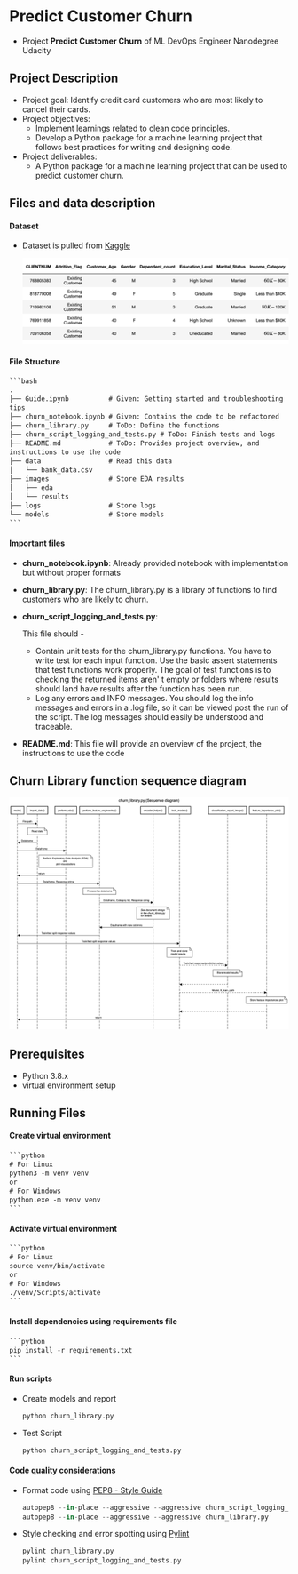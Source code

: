 # Predict Customer Churn

- Project **Predict Customer Churn** of ML DevOps Engineer Nanodegree Udacity

## Project Description
 - Project goal: Identify credit card customers who are most likely to cancel their cards.
 - Project objectives:
    - Implement learnings related to clean code principles.
    - Develop a Python package for a machine learning project that follows best practices for writing and designing code.
- Project deliverables:
    - A Python package for a machine learning project that can be used to predict customer churn.

## Files and data description
#### Dataset
   - Dataset is pulled from [Kaggle](https://www.kaggle.com/datasets/sakshigoyal7/credit-card-customers/code)
  
        ![Dataset head](images/readme/dataset_image.png)
#### File Structure
    ```bash
    .
    ├── Guide.ipynb          # Given: Getting started and troubleshooting tips
    ├── churn_notebook.ipynb # Given: Contains the code to be refactored
    ├── churn_library.py     # ToDo: Define the functions
    ├── churn_script_logging_and_tests.py # ToDo: Finish tests and logs
    ├── README.md            # ToDo: Provides project overview, and instructions to use the code
    ├── data                 # Read this data
    │   └── bank_data.csv
    ├── images               # Store EDA results 
    │   ├── eda
    │   └── results
    ├── logs				 # Store logs
    └── models               # Store models
    ```
#### Important files
  
  - **churn_notebook.ipynb**: Already provided notebook with implementation but without proper formats
  - **churn_library.py**: The churn_library.py is a library of functions to find customers who are likely to churn.
  - **churn_script_logging_and_tests.py**:
         
      This file should - 
      - Contain unit tests for the churn_library.py functions. You have to write test for each input function. Use the basic assert statements that test functions work properly. The goal of test functions is to checking the returned items aren'
      t empty or folders where results should land have results after the function has been run.
      - Log any errors and INFO messages. You should log the info messages and errors in a .log file, so it can be viewed post the run of the script. The log messages should easily be understood and traceable.
  - **README.md**: This file will provide an overview of the project, the instructions to use the code

## Churn Library function sequence diagram
   ![Churn Sequence Diagram](images/readme/churn_library_sequence.jpeg)
## Prerequisites
   - Python 3.8.x
   - virtual environment setup
## Running Files
 #### Create virtual environment
    ```python
    # For Linux
    python3 -m venv venv
    or
    # For Windows
    python.exe -m venv venv
    ```
  #### Activate virtual environment
    ```python
    # For Linux
    source venv/bin/activate
    or 
    # For Windows
    ./venv/Scripts/activate
    ```
 #### Install dependencies using requirements file
    ```python
    pip install -r requirements.txt
    ```
 #### Run scripts
   - Create models and report
        ```python
        python churn_library.py
        ```
   - Test Script
        ```python
        python churn_script_logging_and_tests.py
        ``` 
 #### Code quality considerations
   - Format code using [PEP8 - Style Guide](https://peps.python.org/pep-0008/)
        ```python
        autopep8 --in-place --aggressive --aggressive churn_script_logging_and_tests.py
        autopep8 --in-place --aggressive --aggressive churn_library.py
        ```
   - Style checking and error spotting using [Pylint](https://pypi.org/project/pylint/)
        ```python
        pylint churn_library.py
        pylint churn_script_logging_and_tests.py
        ```